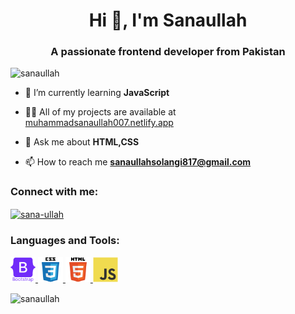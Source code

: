 <h1 align="center">Hi 👋, I'm Sanaullah</h1>
<h3 align="center">A passionate frontend developer from Pakistan</h3>

<p align="left"> <img src="https://komarev.com/ghpvc/?username=sanaullah&label=Profile%20views&color=0e75b6&style=flat" alt="sanaullah" /> </p>

- 🌱 I’m currently learning **JavaScript**

- 👨‍💻 All of my projects are available at [muhammadsanaullah007.netlify.app](muhammadsanaullah007.netlify.app)

- 💬 Ask me about **HTML,CSS**

- 📫 How to reach me **sanaullahsolangi817@gmail.com**

<h3 align="left">Connect with me:</h3>
<p align="left">
<a href="https://linkedin.com/in/sana-ullah" target="blank"><img align="center" src="https://raw.githubusercontent.com/rahuldkjain/github-profile-readme-generator/master/src/images/icons/Social/linked-in-alt.svg" alt="sana-ullah" height="30" width="40" /></a>
</p>

<h3 align="left">Languages and Tools:</h3>
<p align="left"> <a href="https://getbootstrap.com" target="_blank" rel="noreferrer"> <img src="https://raw.githubusercontent.com/devicons/devicon/master/icons/bootstrap/bootstrap-plain-wordmark.svg" alt="bootstrap" width="40" height="40"/> </a> <a href="https://www.w3schools.com/css/" target="_blank" rel="noreferrer"> <img src="https://raw.githubusercontent.com/devicons/devicon/master/icons/css3/css3-original-wordmark.svg" alt="css3" width="40" height="40"/> </a> <a href="https://www.w3.org/html/" target="_blank" rel="noreferrer"> <img src="https://raw.githubusercontent.com/devicons/devicon/master/icons/html5/html5-original-wordmark.svg" alt="html5" width="40" height="40"/> </a> <a href="https://developer.mozilla.org/en-US/docs/Web/JavaScript" target="_blank" rel="noreferrer"> <img src="https://raw.githubusercontent.com/devicons/devicon/master/icons/javascript/javascript-original.svg" alt="javascript" width="40" height="40"/> </a> </p>

<p><img align="center" src="https://github-readme-stats.vercel.app/api/top-langs?username=sanaullah&show_icons=true&locale=en&layout=compact" alt="sanaullah" /></p>
